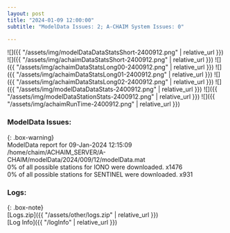 ```yaml
---
layout: post
title: "2024-01-09 12:00:00"
subtitle: "ModelData Issues: 2; A-CHAIM System Issues: 0"

---
```


![]({{ "/assets/img/modelDataDataStatsShort-2400912.png" | relative_url }})
![]({{ "/assets/img/achaimDataStatsShort-2400912.png" | relative_url }})
![]({{ "/assets/img/achaimDataStatsLong00-2400912.png" | relative_url }})
![]({{ "/assets/img/achaimDataStatsLong01-2400912.png" | relative_url }})
![]({{ "/assets/img/achaimDataStatsLong02-2400912.png" | relative_url }})
![]({{ "/assets/img/modelDataDataStats-2400912.png" | relative_url }})
![]({{ "/assets/img/modelDataStationStats-2400912.png" | relative_url }})
![]({{ "/assets/img/achaimRunTime-2400912.png" | relative_url }})


### ModelData Issues:  
  
{: .box-warning}  
 ModelData report for 09-Jan-2024 12:15:09   
 /home/chaim/ACHAIM_SERVER/A-CHAIM/modelData/2024/009/12/modelData.mat   
 0% of all possible stations for IONO were downloaded. x1476   
 0% of all possible stations for SENTINEL were downloaded. x931   
  


### Logs:  
  
{: .box-note}  
[Logs.zip]({{ "/assets/other/logs.zip" | relative_url }})  
[Log Info]({{ "/logInfo" | relative_url }})  

